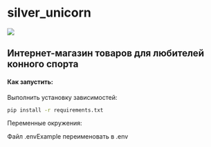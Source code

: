 # silver_unicorn

[![](https://github.com/Olesyacur/silver_unicorn/actions/workflows/flake8.yml/badge.svg?branch=main)](https://github.com/Olesyacur/silver_unicorn/actions/workflows/flake8.yml)

## Интернет-магазин товаров для любителей конного спорта


#### Как запустить:

Выполнить установку зависимостей:

```bash
pip install -r requirements.txt
```

Переменные окружения:

Файл .envExample переименовать в .env
